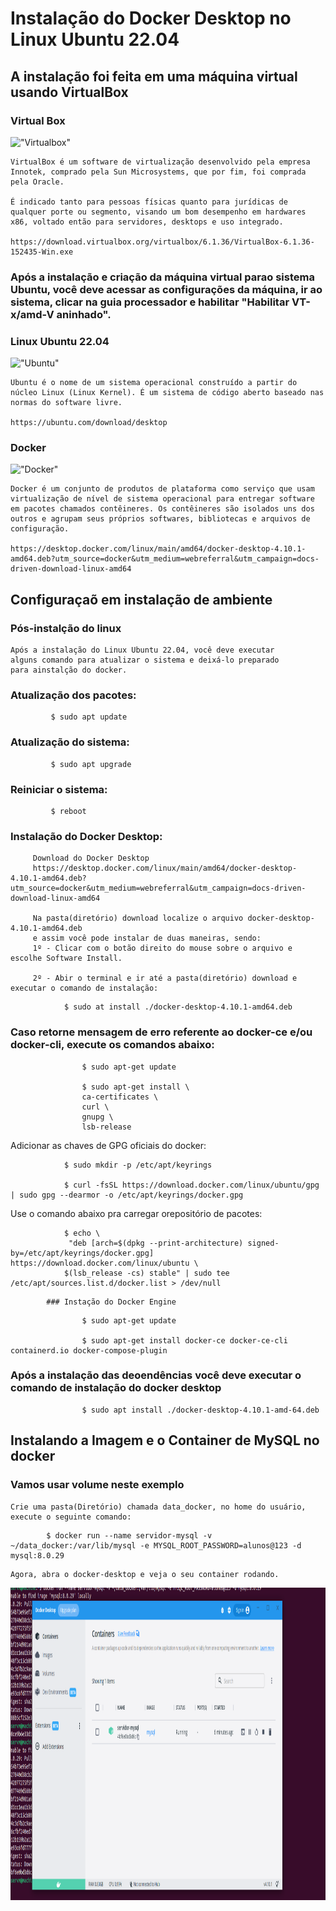 # Instalação do Docker Desktop no Linux Ubuntu 22.04
## A instalação foi feita em uma máquina virtual usando VirtualBox

### Virtual Box 
!["Virtualbox"](https://www.megaleechers.com/storage/Oracle-VM-VirtualBox-Icon.png)

  
    VirtualBox é um software de virtualização desenvolvido pela empresa Innotek, comprado pela Sun Microsystems, que por fim, foi comprada pela Oracle.

    É indicado tanto para pessoas físicas quanto para jurídicas de qualquer porte ou segmento, visando um bom desempenho em hardwares x86, voltado então para servidores, desktops e uso integrado.
    
    https://download.virtualbox.org/virtualbox/6.1.36/VirtualBox-6.1.36-152435-Win.exe  


### Após a instalação e criação da máquina virtual parao sistema Ubuntu, você deve acessar as configurações da máquina, ir ao sistema, clicar na guia processador e habilitar "Habilitar VT-x/amd-V aninhado".

### Linux Ubuntu 22.04
!["Ubuntu"](https://plus.diolinux.com.br/uploads/default/original/2X/5/5fbbe01c492a84e01ec1dc828205e06db2f0a52e.png)

    Ubuntu é o nome de um sistema operacional construído a partir do núcleo Linux (Linux Kernel). É um sistema de código aberto baseado nas normas do software livre. 

    https://ubuntu.com/download/desktop

### Docker
!["Docker"](https://cdn.iconscout.com/icon/free/png-256/docker-3628734-3029959.png)

    Docker é um conjunto de produtos de plataforma como serviço que usam virtualização de nível de sistema operacional para entregar software em pacotes chamados contêineres. Os contêineres são isolados uns dos outros e agrupam seus próprios softwares, bibliotecas e arquivos de configuração.
    
    https://desktop.docker.com/linux/main/amd64/docker-desktop-4.10.1-amd64.deb?utm_source=docker&utm_medium=webreferral&utm_campaign=docs-driven-download-linux-amd64

## Configuraçaõ em instalação de ambiente

### Pós-instalção do linux
    Após a instalação do Linux Ubuntu 22.04, você deve executar
    alguns comando para atualizar o sistema e deixá-lo preparado
    para ainstalção do docker.

### Atualização dos pacotes:
``` console
         $ sudo apt update
``` 

### Atualização do sistema:
``` console
         $ sudo apt upgrade
``` 
### Reiniciar o sistema:
``` console
         $ reboot
```    
### Instalação do Docker Desktop:
         Download do Docker Desktop
         https://desktop.docker.com/linux/main/amd64/docker-desktop-4.10.1-amd64.deb?utm_source=docker&utm_medium=webreferral&utm_campaign=docs-driven-download-linux-amd64

         Na pasta(diretório) download localize o arquivo docker-desktop-4.10.1-amd64.deb
         e assim você pode instalar de duas maneiras, sendo:
         1º - Clicar com o botão direito do mouse sobre o arquivo e escolhe Software Install.

         2º - Abir o terminal e ir até a pasta(diretório) download e executar o comando de instalação:
``` console
            $ sudo at install ./docker-desktop-4.10.1-amd64.deb
```       
### Caso retorne mensagem de erro referente ao docker-ce e/ou docker-cli, execute os comandos abaixo:
``` console
                $ sudo apt-get update

                $ sudo apt-get install \
                ca-certificates \
                curl \
                gnupg \
                lsb-release
```   
            
   Adicionar as chaves de GPG oficiais do docker:
``` console
            $ sudo mkdir -p /etc/apt/keyrings

            $ curl -fsSL https://download.docker.com/linux/ubuntu/gpg | sudo gpg --dearmor -o /etc/apt/keyrings/docker.gpg
```  

   Use o comando abaixo pra carregar orepositório de pacotes:
``` console
            $ echo \
             "deb [arch=$(dpkg --print-architecture) signed-by=/etc/apt/keyrings/docker.gpg] https://download.docker.com/linux/ubuntu \
            $(lsb_release -cs) stable" | sudo tee /etc/apt/sources.list.d/docker.list > /dev/null
```   

            ### Instação do Docker Engine 
``` console
                $ sudo apt-get update

                $ sudo apt-get install docker-ce docker-ce-cli containerd.io docker-compose-plugin
```       

### Após a instalação das deoendências você deve executar o comando de instalação do docker desktop
```console
                $ sudo apt install ./docker-desktop-4.10.1-amd-64.deb
```
## Instalando a Imagem e o Container de MySQL no docker
### Vamos usar volume neste exemplo
    Crie uma pasta(Diretório) chamada data_docker, no home do usuário, execute o seguinte comando:
```console
        $ docker run --name servidor-mysql -v ~/data_docker:/var/lib/mysql -e MYSQL_ROOT_PASSWORD=alunos@123 -d mysql:8.0.29
```
    Agora, abra o docker-desktop e veja o seu container rodando.    
    
<div align="center">
<img src="dockerdesktop.png" width="900" height="500">
<div/>

